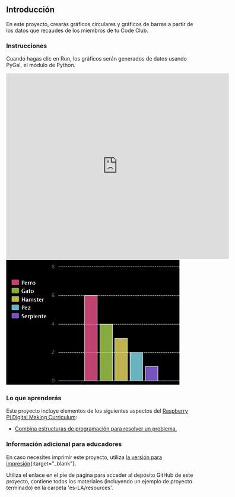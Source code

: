 ## Introducción

En este proyecto, crearás gráficos circulares y gráficos de barras a partir de los datos que recaudes de los miembros de tu Code Club.

### Instrucciones

Cuando hagas clic en Run, los gráficos serán generados de datos usando PyGal, el módulo de Python.

<div class="trinket">
  <iframe src="https://trinket.io/embed/python/4b5cb30ca3?outputOnly=true&start=result" width="600" height="500" frameborder="0" marginwidth="0" marginheight="0" allowfullscreen>
  </iframe>
  <img src="images/pets-finished.png">
</div>

### Lo que aprenderás

Este proyecto incluye elementos de los siguientes aspectos del [Raspberry Pi Digital Making Curriculum](http://rpf.io/curriculum):

+ [Combina estructuras de programación para resolver un problema.](https://www.raspberrypi.org/curriculum/programming/builder/)

### Información adicional para educadores

En caso necesites imprimir este proyecto, utiliza [la versión para impresión](https://projects.raspberrypi.org/es-LA/projects/popular-pets/print){:target="_blank"}.

Utiliza el enlace en el pie de página para acceder al depósito GitHub de este proyecto, contiene todos los materiales (incluyendo un ejemplo de proyecto terminado) en la carpeta 'es-LA/resources'.